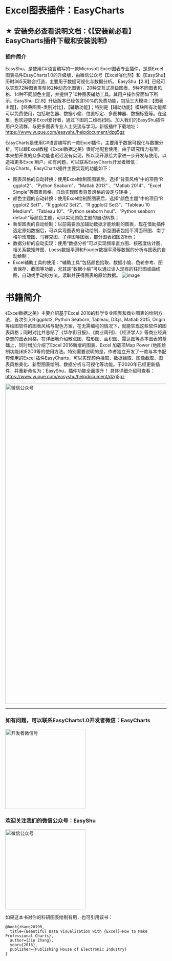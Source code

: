 # Excel图表插件：EasyCharts

## ★ 安装务必查看说明文档：《【安装前必看】EasyCharts插件下载和安装说明》

### 插件简介
EasyShu，是使用C#语言编写的一款Microsoft Excel图表专业插件，是原Excel图表插件EasyCharts1.0的升级版，由微信公众号【Excel催化剂】和【EasyShu】历时365天联合打造，主要用于数据可视化与数据分析。
EasyShu【2.8】已经可以实现72种图表类型(62种动态化图表)，20种交互式高级图表、5种不同图表风格、14种不同颜色主题，并提供了10种图表辅助工具。其用户操作界面如下所示。EasyShu【2.8】升级版本已经包含50%的免费功能，包括三大模块：【图表主题】，【经典图表-类别对比】，【辅助功能】；特别是【辅助功能】模块所有功能都可以免费使用，包括取色器、数据小偷、位置标定、多图神器、数据标签等。在这里，也欢迎更多Excel爱好者，通过下图的二维码扫码、加入我们的EasyShu插件用户交流群，与更多图表专业人士交流与学习。新版插件下载地址：
https://www.yuque.com/easyshu/helpdocument/dzg5gz


EasyCharts是使用C#语言编写的一款Excel插件，主要用于数据可视化与数据分析，可以跟Excel教程《Excel数据之美》很好地配套使用。由于研究精力有限，本来想开发的众多功能也迟迟没有实现，所以现开源给大家进一步开发与使用，以造福更多Excel用户。如有问题，可以联系EasyCharts开发者微信：EasyCharts。EasyCharts插件主要实现的功能如下：

- 图表风格的自动转换：使用Excel绘制图图表后，选择“背景风格”中的项目“R ggplot2”、“Python Seaborn”、“Matlab 2013” 、“Matlab 2014”、“Excel Simple”等图表风格，自动实现图表背景风格的设定与转换；
- 颜色主题的自动转换：使用Excel绘制图图表后，选择“颜色主题”中的项目“R ggplot2 Set1”、“R ggplot2 Set2”、“R ggplot2 Set3”、“Tableau 10 Medium”、“Tableau 10”、“Python seaborn hsul”、“Python seaborn default”等颜色主题，可以实现颜色主题的自动转换；
- 新型图表的自动绘制：以前需要添加辅助数据才能绘制的图表，现在借助插件选定原始数据后，可以实现图表的自动绘制，新型图表包括平滑面积图、南丁格尔玫瑰图、马赛克图、子弹图等图表，部分图表如图2所示；
- 数据分析的自动实现：使用“数据分析”可以实现频率直方图、核密度估计图、相关系数矩阵图、Loess数据平滑和Fourier数据平滑等数据的分析与图表的自动绘制；
- Excel辅助工具的使用：“辅助工具”包括颜色拾取、数据小偷、色轮参考、图表保存、截图等功能，尤其是“数据小偷”可以通过读入现有的柱形图或曲线图，自动或手动的方法，读取并获得图表的原始数据。
![image](https://github.com/EasyChart/EasyCharts/blob/master/Pics/UI.png)


# 书籍简介
《Excel数据之美》主要介绍基于Excel 2016的科学专业图表和商业图表的绘制方法，首次引入R ggplot2, Python Seaborn, Tableau, D3.js, Matlab 2015, Origin等绘图软件的图表风格与配色方案，在无需编程的情况下，就能实现这些软件的图表风格；同时对比并总结了《华尔街日报》、《商业周刊》、《经济学人》等商业经典杂志的图表风格。在详细地介绍散点图、柱形图、面积图、雷达图等基本图表的基础上，同时增加介绍了Excel 2016新增的图表、Excel 加载项Map Power (地图绘制功能)和E2D3等的使用方法。特别需要说明的是，作者独立开发了一款与本书配套使用的Excel 插件EasyCharts，可以实现颜色拾取、数据拾取、图像截取、图表风格美化、新型图表绘制、数据分析与可视化等功能。于2020年已经更新插件，并重新命名为：EasyShu，插件功能全面提升！
具体详细介绍可查看：https://www.yuque.com/easyshu/helpdocument/dzg5gz
<p>
    <img src="https://github.com/Easy-Shu/EasyShu-WeChat/blob/master/%E3%80%90Excel%E6%95%B0%E6%8D%AE%E5%8F%AF%E8%A7%86%E5%8C%96%E4%B9%8B%E7%BE%8E%E3%80%91.png" alt="微信公众号"  width="1000">
</p>

---
### 如有问题，可以联系EasyCharts1.0开发者微信：EasyCharts
<p>
    <img src="https://github.com/Easy-Shu/EasyShu-WeChat/blob/master/WeChat_ZhangJie.png" alt="开发者微信号"  width="250" height="250">
</p>


### 欢迎关注我们的微信公众号：EasyShu
<p>
    <img src="https://github.com/Easy-Shu/EasyShu-WeChat/blob/master/WeChat.jpg" alt="微信公众号"  width="250" height="250">
</p>

如果这本书对你的科研图表绘制有用，也可引用该书：
```
@book{zhang2019R,
  title={Beautiful Data Visualization with {Excel}-How to Make Professional Charts},
  author={Jie Zhang},
  year={2016},
  publisher={Publishing House of Electronic Industry}
}
```
